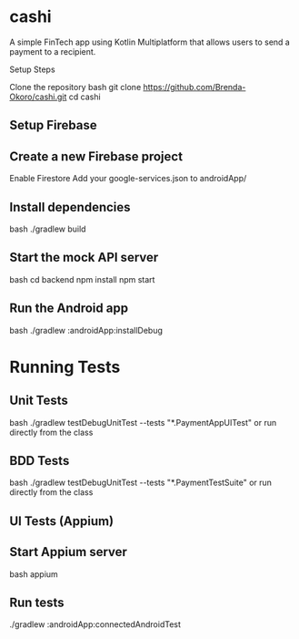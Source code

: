 # cashi
A simple FinTech app using Kotlin Multiplatform that allows users to send a payment to a recipient.

Setup Steps

Clone the repository
bash git clone https://github.com/Brenda-Okoro/cashi.git
cd cashi

## Setup Firebase

## Create a new Firebase project
Enable Firestore
Add your google-services.json to androidApp/


## Install dependencies
bash ./gradlew build

## Start the mock API server
bash cd backend
npm install
npm start

## Run the Android app
bash ./gradlew :androidApp:installDebug


# Running Tests
## Unit Tests
bash ./gradlew testDebugUnitTest --tests "*.PaymentAppUITest" or run directly from the class
## BDD Tests
bash ./gradlew testDebugUnitTest --tests "*.PaymentTestSuite" or run directly from the class
## UI Tests (Appium)
## Start Appium server
bash appium
## Run tests
./gradlew :androidApp:connectedAndroidTest

